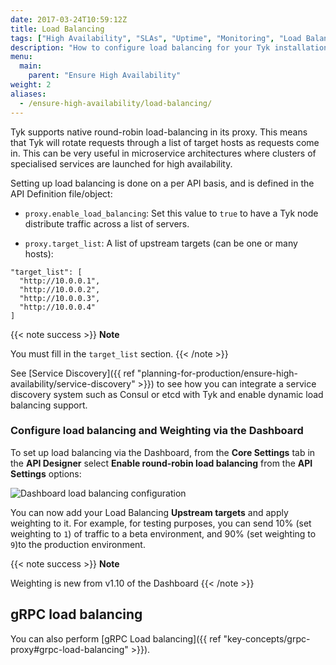 ```yaml
---
date: 2017-03-24T10:59:12Z
title: Load Balancing
tags: ["High Availability", "SLAs", "Uptime", "Monitoring", "Load Balancing"]
description: "How to configure load balancing for your Tyk installation"
menu:
  main:
    parent: "Ensure High Availability"
weight: 2 
aliases:
  - /ensure-high-availability/load-balancing/
---
```


Tyk supports native round-robin load-balancing in its proxy. This means that Tyk will rotate requests through a list of target hosts as requests come in. This can be very useful in microservice architectures where clusters of specialised services are launched for high availability.

Setting up load balancing is done on a per API basis, and is defined in the API Definition file/object:

*   `proxy.enable_load_balancing`: Set this value to `true` to have a Tyk node distribute traffic across a list of servers.

*   `proxy.target_list`: A list of upstream targets (can be one or many hosts):

```{.copyWrapper}
"target_list": [
  "http://10.0.0.1",
  "http://10.0.0.2",
  "http://10.0.0.3",
  "http://10.0.0.4"
]
```
{{< note success >}}
**Note**  

You must fill in the `target_list` section.
{{< /note >}}


See [Service Discovery]({{ ref "planning-for-production/ensure-high-availability/service-discovery" >}}) to see how you can integrate a service discovery system such as Consul or etcd with Tyk and enable dynamic load balancing support.

### Configure load balancing and Weighting via the Dashboard

To set up load balancing via the Dashboard, from the **Core Settings** tab in the **API Designer** select **Enable round-robin load balancing** from the **API Settings** options:

![Dashboard load balancing configuration](/img/2.10/round_robin.png)

You can now add your Load Balancing **Upstream targets** and apply weighting to it. For example, for testing purposes, you can send 10% (set weighting to `1`) of traffic to a beta environment, and 90% (set weighting to `9`)to the production environment.

{{< note success >}}
**Note**  

Weighting is new from v1.10 of the Dashboard
{{< /note >}}

## gRPC load balancing

You can also perform [gRPC Load balancing]({{ ref "key-concepts/grpc-proxy#grpc-load-balancing" >}}).

